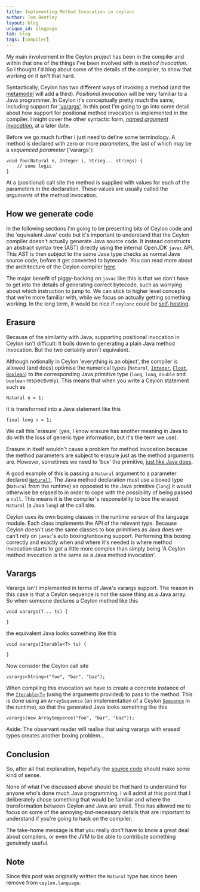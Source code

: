 ```yaml
---
title: Implementing Method Invocation in ceylonc
author: Tom Bentley
layout: blog
unique_id: blogpage
tab: blog
tags: [compiler]
---
```


My main involvement in the Ceylon project has been in the compiler and within
that one of the things I've been involved with is *method invocation*. So 
I thought I'd blog about some of the details of the compiler, to show that 
working on it isn't that hard.

Syntactically, Ceylon has two different ways of invoking a method (and the 
[metamodel](/documentation/1.0/tour/functions/) will add a third). 
*Positional invocation*
will be very familiar to a Java programmer. In Ceylon it's conceptually 
pretty much the same, including support for ['varargs'](/documentation/1.0/tour/missing-pieces/#sequenced_parameters). 
In this post I'm going to go into some detail about how support 
for positional method invocation is implemented in the compiler. I might cover 
the other syntactic form, [*named argument invocation*](/documentation/1.0/tour/named-arguments/), 
at a later date.

Before we go much further I just need to define some terminology. A method is
declared with zero or more *parameters*, the last of which may be a 
*sequenced parameter* ('varargs'):

    void foo(Natural n, Integer i, String... strings) {
        // some logic
    }
    
At a (positional) call site the method is supplied with values
for each of the parameters in the declaration. These values are usually called 
the *arguments* of the method invocation.

## How we generate code

In the following sections I'm going to be presenting bits of Ceylon code and 
the 'equivalent Java' code but it's 
important to understand that the Ceylon compiler doesn't 
actually generate Java source code. It instead constructs an abstract syntax 
tree (AST) directly 
using the internal OpenJDK `javac` API. This AST is then subject to the same 
Java type checks as normal Java source code, before it get converted to 
bytecode. You can read more about the architecture of the Ceylon compiler 
[here](/code/architecture/).

The major benefit of piggy-backing on `javac` like this is that
we don't have to get into the details of generating correct bytecode, such as 
worrying about which instruction to jump to. We can 
stick to higher level concepts that we're more familiar with, while we focus 
on actually getting something working. In the long term, it would be nice 
if `ceylonc` could be [self-hosting](http://en.wikipedia.org/wiki/Bootstrapping_%28compilers%29).

## Erasure

Because of the similarity with Java, supporting positional invocation in Ceylon 
isn't difficult: It boils down to generating a plain Java method 
invocation. But the two certainly aren't equivalent.

Although notionally in Ceylon 'everything is an object', the compiler is 
allowed (and does) optimise the numerical types 
(`Natural`, 
[`Integer`](/documentation/1.0/api/ceylon/language/class_Integer.html), 
[`Float`](/documentation/1.0/api/ceylon/language/class_Float.html), 
[`Boolean`](/documentation/1.0/api/ceylon/language/class_Boolean.html)) to the
corresponding Java primitive type 
(`long`, `long`, `double` and `boolean` respectively). This means that when you 
write a Ceylon statement such as

    Natural n = 1;
    
it is transformed into a Java statement like this

<!-- lang: java -->
    final long n = 1;

We call this 'erasure' (yes, I know erasure has another meaning in
Java to do with the loss of generic type information, but it's the term 
we use).

Erasure in itself wouldn't
cause a problem for method invocation because the method parameters are 
subject to erasure just as the method arguments are. However, sometimes we 
need to 'box' the primitive, [just like Java does](http://docs.oracle.com/javase/1.5.0/docs/guide/language/autoboxing.html). 

A good example of this is 
passing a `Natural` argument to a parameter declared 
[`Natural?`](/documentation/1.0/tour/basics/#dealing_with_objects_that_arent_there). 
The Java method declaration must use a boxed type (`Natural` from the runtime) 
as opposted to the Java primitive (`long`) it would otherwise be erased to 
in order to cope with the possibility of being passed a `null`. 
This means it is the compiler's responsibility to box the 
erased `Natural` (a Java `long`) at the call site.

Ceylon uses its own boxing classes in the runtime version of the 
language module.
Each class implements the API of the relevant type. Because Ceylon doesn't use 
the same classes to box primitives as Java does we can't rely on 
`javac`'s auto boxing/unboxing support. Performing this boxing correctly and
exactly when and where it's needed is where method invocation starts to 
get a little more complex than simply being 'A Ceylon method invocation is the 
same as a Java method invocation'.

## Varargs 

Varargs isn't implemented in terms of Java's varargs support. 
The reason in this case is that a Ceylon 
sequence is not the same thing as a Java array. So when someone declares a 
Ceylon method like this

    void varargs(T... ts) {
    
    }

the equivalent Java looks something like this

<!-- lang: java -->
    void varargs(Iterable<T> ts) {
    
    }

Now consider the Ceylon call site

    varargs<String>("foo", "bar", "baz");

When compiling this invocation we have to create a concrete instance of the 
[`Iterable<T>`](/documentation/1.0/api/ceylon/language/interface_Iterable.html) (using the arguments provided) to pass 
to the method.
This is done using an `ArraySequence` (an implementation of a Ceylon 
[`Sequence`](/documentation/1.0/api/ceylon/language/interface_Sequence.html) 
in the runtime), so that the generated Java looks something like this

<!-- lang: java -->
    varargs(new ArraySequence("foo", "bar", "baz"));

Aside: The observant reader will realise that using varargs with erased types creates
another boxing problem...

## Conclusion

So, after all that explanation, hopefully the [source code](https://github.com/ceylon/ceylon-compiler/blob/c8ca6087e94a98654d7361c3f399a099c2cc7a97/src/com/redhat/ceylon/compiler/codegen/ExpressionTransformer.java#LC758) 
should make some kind of sense.

None of what I've discussed above should be *that* hard to understand for 
anyone who's done much Java programming. I will admit at this point that I 
deliberately chose something that would be familiar and where the 
transformation between Ceylon and Java are small. This has allowed me to focus 
on some of the annoying-but-necessary details that are important to 
understand if you're going to hack on the compiler. 

The take-home message is 
that you really don't have to know a great deal about compilers, or even the 
JVM to be able to contribute something genuinely useful.

## Note

Since this post was originally written the `Natural` type has since been 
remove from `ceylon.language`.

